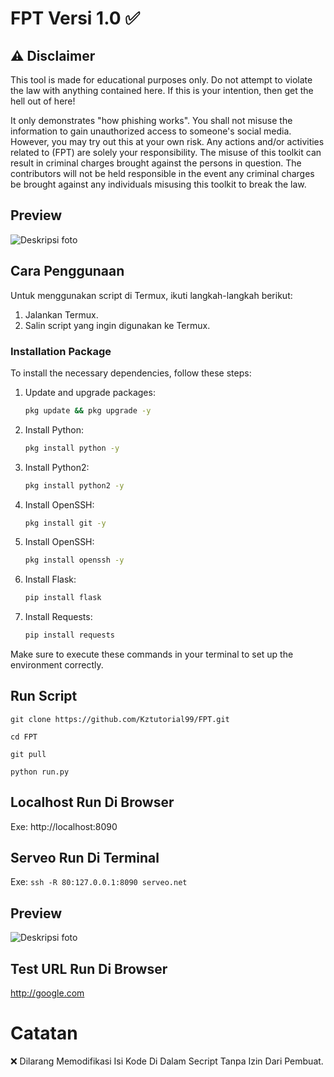 # FPT Versi 1.0 ✅

## ⚠️ Disclaimer

This tool is made for educational purposes only. Do not attempt to violate the law with anything contained here. If this is your intention, then get the hell out of here!

It only demonstrates "how phishing works". You shall not misuse the information to gain unauthorized access to someone's social media. However, you may try out this at your own risk. Any actions and/or activities related to (FPT) are solely your responsibility. The misuse of this toolkit can result in criminal charges brought against the persons in question. The contributors will not be held responsible in the event any criminal charges be brought against any individuals misusing this toolkit to break the law.

## Preview
![Deskripsi foto](https://github.com/Kztutorial99/FPT/blob/main/preview.jpg)

## Cara Penggunaan

Untuk menggunakan script di Termux, ikuti langkah-langkah berikut:

1. Jalankan Termux.
2. Salin script yang ingin digunakan ke Termux.

### Installation Package

To install the necessary dependencies, follow these steps:

1. Update and upgrade packages:

    ```bash
    pkg update && pkg upgrade -y
    ```

2. Install Python:

    ```bash
    pkg install python -y
    ```
    
4. Install Python2:

    ```bash
    pkg install python2 -y
    ```
    
5. Install OpenSSH:

    ```bash
    pkg install git -y
    ```
    
6. Install OpenSSH:

    ```bash
    pkg install openssh -y
    ```
    
7. Install Flask:

    ```bash
    pip install flask
    ```

8. Install Requests:

    ```bash
    pip install requests
    ```

Make sure to execute these commands in your terminal to set up the environment correctly.
## Run Script

``git clone https://github.com/Kztutorial99/FPT.git``

``cd FPT``

``git pull``

``python run.py``

## Localhost Run Di Browser
Exe:
http://localhost:8090

## Serveo Run Di Terminal
Exe:
``ssh -R 80:127.0.0.1:8090 serveo.net``

## Preview
![Deskripsi foto](https://github.com/Kztutorial99/FPT/blob/main/serveo.jpg)

## Test URL Run Di Browser
http://google.com

# Catatan
❌ Dilarang Memodifikasi Isi Kode Di Dalam Secript Tanpa Izin Dari Pembuat.

